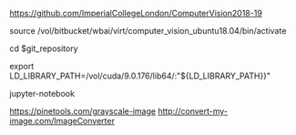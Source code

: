 https://github.com/ImperialCollegeLondon/ComputerVision2018-19

source /vol/bitbucket/wbai/virt/computer_vision_ubuntu18.04/bin/activate

cd $git_repository

export LD_LIBRARY_PATH=/vol/cuda/9.0.176/lib64/:"${LD_LIBRARY_PATH}}"

jupyter-notebook


https://pinetools.com/grayscale-image
http://convert-my-image.com/ImageConverter
